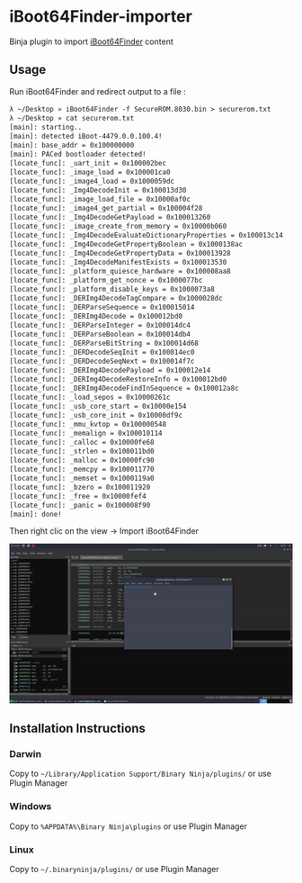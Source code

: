 # iBoot64Finder-importer

Binja plugin to import [iBoot64Finder](https://github.com/haiyuidesu/iBoot64Finder) content

## Usage

Run iBoot64Finder and redirect output to a file :
```
λ ~/Desktop » iBoot64Finder -f SecureROM.8030.bin > securerom.txt
λ ~/Desktop » cat securerom.txt 
[main]: starting..
[main]: detected iBoot-4479.0.0.100.4!
[main]: base_addr = 0x100000000
[main]: PACed bootloader detected!
[locate_func]: _uart_init = 0x100002bec
[locate_func]: _image_load = 0x100001ca0
[locate_func]: _image4_load = 0x1000059dc
[locate_func]: _Img4DecodeInit = 0x100013d30
[locate_func]: _image_load_file = 0x10000af0c
[locate_func]: _image4_get_partial = 0x100004f28
[locate_func]: _Img4DecodeGetPayload = 0x100013260
[locate_func]: _image_create_from_memory = 0x10000b060
[locate_func]: _Img4DecodeEvaluateDictionaryProperties = 0x100013c14
[locate_func]: _Img4DecodeGetPropertyBoolean = 0x1000138ac
[locate_func]: _Img4DecodeGetPropertyData = 0x100013928
[locate_func]: _Img4DecodeManifestExists = 0x100013530
[locate_func]: _platform_quiesce_hardware = 0x100008aa8
[locate_func]: _platform_get_nonce = 0x1000077bc
[locate_func]: _platform_disable_keys = 0x1000073a8
[locate_func]: _DERImg4DecodeTagCompare = 0x1000028dc
[locate_func]: _DERParseSequence = 0x100015014
[locate_func]: _DERImg4Decode = 0x100012bd0
[locate_func]: _DERParseInteger = 0x100014dc4
[locate_func]: _DERParseBoolean = 0x100014db4
[locate_func]: _DERParseBitString = 0x100014d68
[locate_func]: _DERDecodeSeqInit = 0x100014ec0
[locate_func]: _DERDecodeSeqNext = 0x100014f7c
[locate_func]: _DERImg4DecodePayload = 0x100012e14
[locate_func]: _DERImg4DecodeRestoreInfo = 0x100012bd0
[locate_func]: _DERImg4DecodeFindInSequence = 0x100012a8c
[locate_func]: _load_sepos = 0x10000261c
[locate_func]: _usb_core_start = 0x10000e154
[locate_func]: _usb_core_init = 0x10000df9c
[locate_func]: _mmu_kvtop = 0x100000548
[locate_func]: _memalign = 0x100010114
[locate_func]: _calloc = 0x10000fe68
[locate_func]: _strlen = 0x100011bd0
[locate_func]: _malloc = 0x10000fc90
[locate_func]: _memcpy = 0x100011770
[locate_func]: _memset = 0x1000119a0
[locate_func]: _bzero = 0x100011920
[locate_func]: _free = 0x10000fef4
[locate_func]: _panic = 0x100008f90
[main]: done!
```

Then right clic on the view -> Import iBoot64Finder

![](https://github.com/matteyeux/iBoot64Finder-importer/blob/master/binja.gif?raw=true)

## Installation Instructions

### Darwin

Copy to `~/Library/Application Support/Binary Ninja/plugins/` or use Plugin Manager

### Windows

Copy to `%APPDATA%\Binary Ninja\plugins` or use Plugin Manager

### Linux

Copy to `~/.binaryninja/plugins/` or use Plugin Manager

